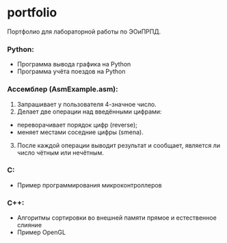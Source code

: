 # portfolio
Портфолио для лабораторной работы по ЭОиПРПД.

### Python:
- Программа вывода графика на Python
- Программа учёта поездов на Python

### Ассемблер (AsmExample.asm):
1. Запрашивает у пользователя 4-значное число.
2. Делает две операции над введёнными цифрами:
- переворачивает порядок цифр (reverse);
- меняет местами соседние цифры (smena).
3. После каждой операции выводит результат и сообщает, является ли число чётным или нечётным.

### C:
- Пример программирования микроконтроллеров

### C++:
- Алгоритмы сортировки во внешней памяти прямое и естественное слияние
- Пример OpenGL
